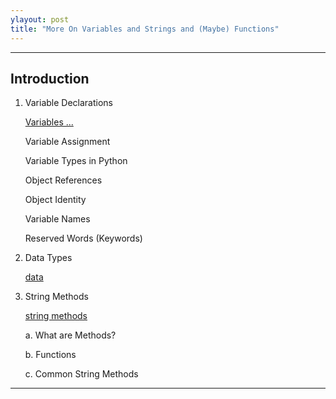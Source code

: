 ```yaml
---
ylayout: post
title: "More On Variables and Strings and (Maybe) Functions"
---
```



---

## Introduction

1. Variable Declarations

    [Variables ...](https://realpython.com/python-variables/)

    Variable Assignment

    Variable Types in Python

    Object References

    Object Identity

    Variable Names

    Reserved Words (Keywords)

2. Data Types

    [data](https://realpython.com/python-data-types/)

3. String Methods

    [string methods](https://realpython.com/python-strings/)

    a. What are Methods?

    b. Functions

    c. Common String Methods


---


